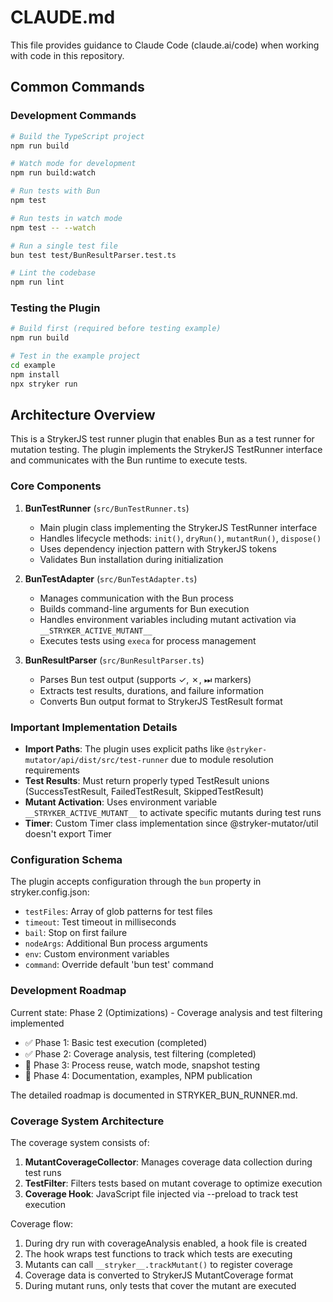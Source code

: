 # CLAUDE.md

This file provides guidance to Claude Code (claude.ai/code) when working with code in this repository.

## Common Commands

### Development Commands
```bash
# Build the TypeScript project
npm run build

# Watch mode for development
npm run build:watch

# Run tests with Bun
npm test

# Run tests in watch mode
npm test -- --watch

# Run a single test file
bun test test/BunResultParser.test.ts

# Lint the codebase
npm run lint
```

### Testing the Plugin
```bash
# Build first (required before testing example)
npm run build

# Test in the example project
cd example
npm install
npx stryker run
```

## Architecture Overview

This is a StrykerJS test runner plugin that enables Bun as a test runner for mutation testing. The plugin implements the StrykerJS TestRunner interface and communicates with the Bun runtime to execute tests.

### Core Components

1. **BunTestRunner** (`src/BunTestRunner.ts`)
   - Main plugin class implementing the StrykerJS TestRunner interface
   - Handles lifecycle methods: `init()`, `dryRun()`, `mutantRun()`, `dispose()`
   - Uses dependency injection pattern with StrykerJS tokens
   - Validates Bun installation during initialization

2. **BunTestAdapter** (`src/BunTestAdapter.ts`)
   - Manages communication with the Bun process
   - Builds command-line arguments for Bun execution
   - Handles environment variables including mutant activation via `__STRYKER_ACTIVE_MUTANT__`
   - Executes tests using `execa` for process management

3. **BunResultParser** (`src/BunResultParser.ts`)
   - Parses Bun test output (supports ✓, ✗, ⏭ markers)
   - Extracts test results, durations, and failure information
   - Converts Bun output format to StrykerJS TestResult format

### Important Implementation Details

- **Import Paths**: The plugin uses explicit paths like `@stryker-mutator/api/dist/src/test-runner` due to module resolution requirements
- **Test Results**: Must return properly typed TestResult unions (SuccessTestResult, FailedTestResult, SkippedTestResult)
- **Mutant Activation**: Uses environment variable `__STRYKER_ACTIVE_MUTANT__` to activate specific mutants during test runs
- **Timer**: Custom Timer class implementation since @stryker-mutator/util doesn't export Timer

### Configuration Schema

The plugin accepts configuration through the `bun` property in stryker.config.json:
- `testFiles`: Array of glob patterns for test files
- `timeout`: Test timeout in milliseconds
- `bail`: Stop on first failure
- `nodeArgs`: Additional Bun process arguments
- `env`: Custom environment variables
- `command`: Override default 'bun test' command

### Development Roadmap

Current state: Phase 2 (Optimizations) - Coverage analysis and test filtering implemented
- ✅ Phase 1: Basic test execution (completed)
- ✅ Phase 2: Coverage analysis, test filtering (completed)
- 🚧 Phase 3: Process reuse, watch mode, snapshot testing
- 🚧 Phase 4: Documentation, examples, NPM publication

The detailed roadmap is documented in STRYKER_BUN_RUNNER.md.

### Coverage System Architecture

The coverage system consists of:
1. **MutantCoverageCollector**: Manages coverage data collection during test runs
2. **TestFilter**: Filters tests based on mutant coverage to optimize execution
3. **Coverage Hook**: JavaScript file injected via --preload to track test execution

Coverage flow:
1. During dry run with coverageAnalysis enabled, a hook file is created
2. The hook wraps test functions to track which tests are executing
3. Mutants can call `__stryker__.trackMutant()` to register coverage
4. Coverage data is converted to StrykerJS MutantCoverage format
5. During mutant runs, only tests that cover the mutant are executed